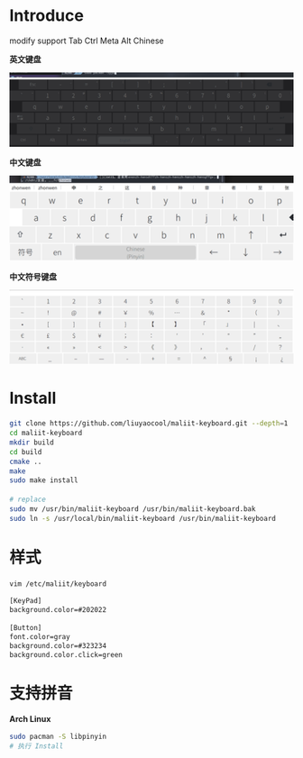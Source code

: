# Introduce

modify support Tab Ctrl Meta Alt Chinese

**英文键盘**

![](doc/en.png)

**中文键盘**

![](doc/zh-hans.png)

**中文符号键盘**

![](doc/zh-hans-symbol.png)

# Install

```bash
git clone https://github.com/liuyaocool/maliit-keyboard.git --depth=1
cd maliit-keyboard
mkdir build
cd build
cmake ..
make
sudo make install

# replace
sudo mv /usr/bin/maliit-keyboard /usr/bin/maliit-keyboard.bak
sudo ln -s /usr/local/bin/maliit-keyboard /usr/bin/maliit-keyboard
```

# 样式

```vim /etc/maliit/keyboard```

```
[KeyPad]
background.color=#202022

[Button]
font.color=gray
background.color=#323234
background.color.click=green
```

# 支持拼音

**Arch Linux**

```bash
sudo pacman -S libpinyin
# 执行 Install
```
